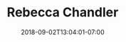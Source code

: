 ---
title: "Rebecca Chandler"
date: 2018-09-02T13:04:01-07:00
draft: false

image: rebecca-chandler.png

alt: "Rebecca Chandler"

order: 16

---